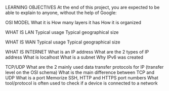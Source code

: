 LEARNING OBJECTIVES
At the end of this project, you are expected to be able to explain to anyone, without the help of Google:

OSI MODEL
What it is
How many layers it has
How it is organized

WHAT IS LAN
Typical usage
Typical geographical size

WHAT IS WAN
Typical usage
Typical geographical size

WHAT IS INTERNET
What is an IP address
What are the 2 types of IP address
What is localhost
What is a subnet
Why IPv6 was created

TCP/UDP
What are the 2 mainly used data transfer protocols for IP (transfer level on the OSI schema)
What is the main difference between TCP and UDP
What is a port
Memorize SSH, HTTP and HTTPS port numbers
What tool/protocol is often used to check if a device is connected to a network
